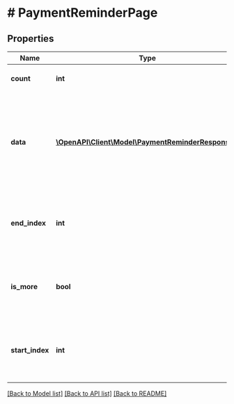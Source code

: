 # # PaymentReminderPage

## Properties

Name | Type | Description | Notes
------------ | ------------- | ------------- | -------------
**count** | **int** | Number of resources returned. |
**data** | [**\OpenAPI\Client\Model\PaymentReminderResponse[]**](PaymentReminderResponse.md) | Contains payment reminders on a credit account statement. Can be zero if none exist for the given statement. |
**end_index** | **int** | Sort order index of the last resource in the returned array. |
**is_more** | **bool** | A value of &#x60;true&#x60; indicates that more unreturned resources exist. |
**start_index** | **int** | Sort order index of the first resource in the returned array. |

[[Back to Model list]](../../README.md#models) [[Back to API list]](../../README.md#endpoints) [[Back to README]](../../README.md)
